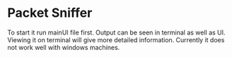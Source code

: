 # Packet Sniffer

To start it run mainUI file first. Output can be seen in terminal as well as UI. Viewing it on terminal will give more detailed information.
Currently it does not work well with windows machines.
